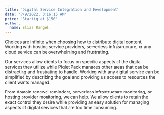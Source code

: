 ```yaml
---
title: 'Digital Service Integration and Development'
date: '7/9/2022, 3:16:15 AM'
price: 'Startig at $150'
author:
  name: Elias Rangel
---
```


Choices are infinite when choosing how to distribute digital content.
Working with hosting service providers, serverless infrastructure, or
any cloud service can be overwhelming and frustrating.

Our services allow clients to focus on specific aspects of the digital
services they utilize while Piglet Pack manages other areas that can be
distracting and frustrating to handle. Working with any digital service
can be simplified by describing the goal and providing us access to
resources the client wants managed.

From domain renewal reminders, serverless infrastructure monitoring, or
hosting provider monitoring, we can help. We allow clients to retain the
exact control they desire while providing an easy solution for managing
aspects of digital services that are too time consuming.
